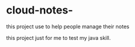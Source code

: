 # cloud-notes-
this project use to help people manage their notes

this project just for me to test my java skill.
